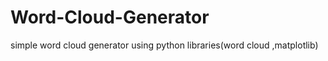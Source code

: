 # Word-Cloud-Generator
simple word cloud generator using  python libraries(word cloud ,matplotlib) 
